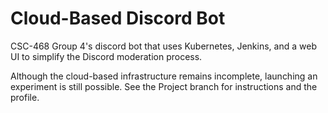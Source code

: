 # Cloud-Based Discord Bot
CSC-468 Group 4's discord bot that uses Kubernetes, Jenkins, and a web UI to simplify the Discord moderation process.

Although the cloud-based infrastructure remains incomplete, launching an experiment is still possible. See the Project branch for instructions and the profile.
